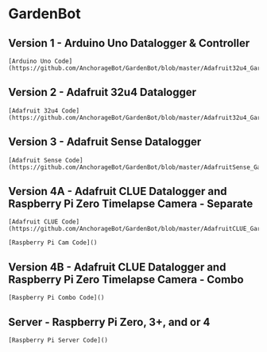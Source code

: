 # GardenBot

  ## Version 1 - Arduino Uno Datalogger & Controller 
  
    [Arduino Uno Code](https://github.com/AnchorageBot/GardenBot/blob/master/Adafruit32u4_GardenBot.ino)
    
  ## Version 2 - Adafruit 32u4 Datalogger
  
    [Adafruit 32u4 Code](https://github.com/AnchorageBot/GardenBot/blob/master/Adafruit32u4_GardenBot.ino)

  ## Version 3 - Adafruit Sense Datalogger
  
    [Adafruit Sense Code](https://github.com/AnchorageBot/GardenBot/blob/master/AdafruitSense_GardenBot.py)
  
  ## Version 4A - Adafruit CLUE Datalogger and Raspberry Pi Zero Timelapse Camera - Separate
  
    [Adafruit CLUE Code](https://github.com/AnchorageBot/GardenBot/blob/master/AdafruitCLUE_GardenBot.py)
    
    [Raspberry Pi Cam Code]()
  
  ## Version 4B - Adafruit CLUE Datalogger and Raspberry Pi Zero Timelapse Camera - Combo
  
    [Raspberry Pi Combo Code]()
  
  ## Server - Raspberry Pi Zero, 3+, and or 4
  
    [Raspberry Pi Server Code]()
